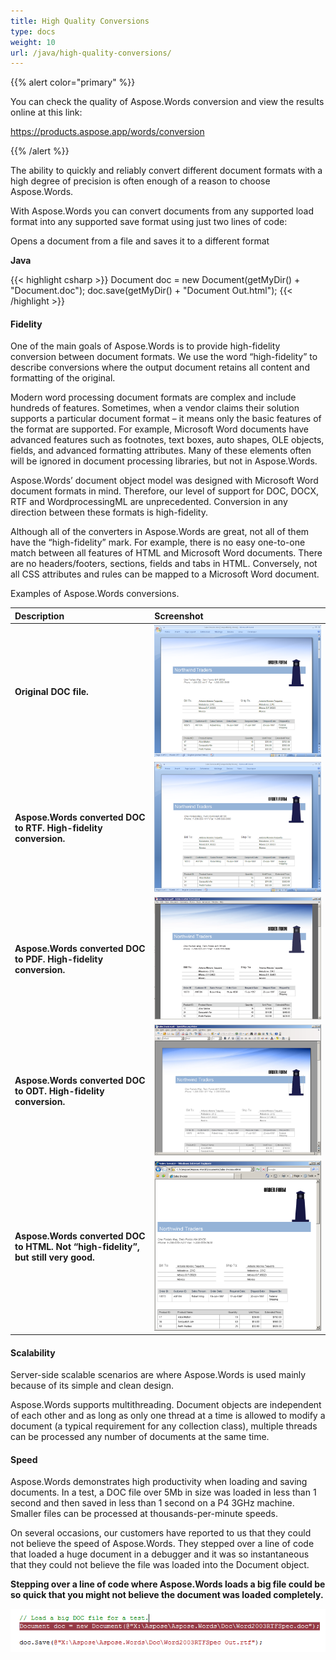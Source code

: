 ```yaml
---
title: High Quality Conversions
type: docs
weight: 10
url: /java/high-quality-conversions/
---
```


{{% alert color="primary" %}} 

You can check the quality of Aspose.Words conversion and view the results online at this link:

<https://products.aspose.app/words/conversion>

{{% /alert %}} 

The ability to quickly and reliably convert different document formats with a high degree of precision is often enough of a reason to choose Aspose.Words.

With Aspose.Words you can convert documents from any supported load format into any supported save format using just two lines of code:

Opens a document from a file and saves it to a different format

**Java**

{{< highlight csharp >}}
Document doc = new Document(getMyDir() + "Document.doc");
doc.save(getMyDir() + "Document Out.html");
{{< /highlight >}}

#### **Fidelity**

One of the main goals of Aspose.Words is to provide high-fidelity conversion between document formats. We use the word “high-fidelity” to describe conversions where the output document retains all content and formatting of the original.

Modern word processing document formats are complex and include hundreds of features. Sometimes, when a vendor claims their solution supports a particular document format – it means only the basic features of the format are supported. For example, Microsoft Word documents have advanced features such as footnotes, text boxes, auto shapes, OLE objects, fields, and advanced formatting attributes. Many of these elements often will be ignored in document processing libraries, but not in Aspose.Words.

Aspose.Words’ document object model was designed with Microsoft Word document formats in mind. Therefore, our level of support for DOC, DOCX, RTF and WordprocessingML are unprecedented. Conversion in any direction between these formats is high-fidelity.

Although all of the converters in Aspose.Words are great, not all of them have the “high-fidelity” mark. For example, there is no easy one-to-one match between all features of HTML and Microsoft Word documents. There are no headers/footers, sections, fields and tabs in HTML. Conversely, not all CSS attributes and rules can be mapped to a Microsoft Word document.

Examples of Aspose.Words conversions.

|Description|Screenshot|
| :- | :- |
|**Original DOC file.**|![todo:image_alt_text](high-quality-conversions_1.png)|
|**Aspose.Words converted DOC to RTF. High-fidelity conversion.**|![todo:image_alt_text](high-quality-conversions_2.png)|
|**Aspose.Words converted DOC to PDF. High-fidelity conversion.**|![todo:image_alt_text](high-quality-conversions_3.png)|
|**Aspose.Words converted DOC to ODT. High-fidelity conversion.**|![todo:image_alt_text](high-quality-conversions_4.png)|
|**Aspose.Words converted DOC to HTML. Not “high-fidelity”, but still very good.**|![todo:image_alt_text](high-quality-conversions_5.png)|

#### **Scalability**

Server-side scalable scenarios are where Aspose.Words is used mainly because of its simple and clean design.

Aspose.Words supports multithreading. Document objects are independent of each other and as long as only one thread at a time is allowed to modify a document (a typical requirement for any collection class), multiple threads can be processed any number of documents at the same time.

#### **Speed**

Aspose.Words demonstrates high productivity when loading and saving documents. In a test, a DOC file over 5Mb in size was loaded in less than 1 second and then saved in less than 1 second on a P4 3GHz machine. Smaller files can be processed at thousands-per-minute speeds.

On several occasions, our customers have reported to us that they could not believe the speed of Aspose.Words. They stepped over a line of code that loaded a huge document in a debugger and it was so instantaneous that they could not believe the file was loaded into the Document object.

**Stepping over a line of code where Aspose.Words loads a big file could be so quick that you might not believe the document was loaded completely.**

![todo:image_alt_text](high-quality-conversions_6.png)

